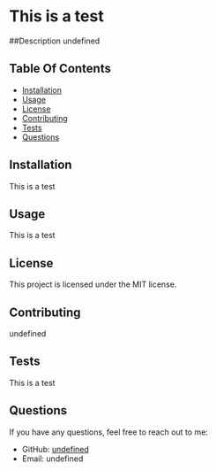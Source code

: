 # This is a test
##Description
undefined

## Table Of Contents
- [Installation](#installation)
- [Usage](#usage)
- [License](#license)
- [Contributing](#contributing)
- [Tests](#tests)
- [Questions](#questions)

## Installation
This is a test

## Usage 
This is a test

## License 
This project is licensed under the MIT license. 

## Contributing  
undefined

## Tests
This is a test

## Questions
If you have any questions, feel free to reach out to me:
- GitHub: [undefined](https://github.com/undefined)
- Email: undefined
